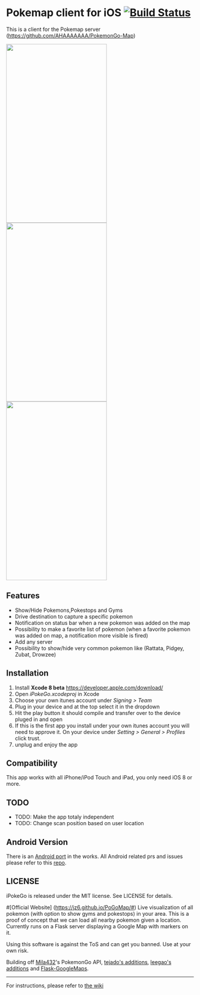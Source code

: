 
# Pokemap client for iOS [![Build Status](https://travis-ci.org/istornz/iPokeGo.svg?branch=master)](https://travis-ci.org/istornz/iPokeGo)
This is a client for the Pokemap server (https://github.com/AHAAAAAAA/PokemonGo-Map)

<img src="http://dimitridessus.fr/img/iPokeGo/iPokeGo1.jpg" width="270" height="480"/>
<img src="http://dimitridessus.fr/img/iPokeGo/iPokeGo2.jpg" width="270" height="480"/>
<img src="http://dimitridessus.fr/img/iPokeGo/iPokeGo3.jpg" width="270" height="480"/>

## Features
- Show/Hide Pokemons,Pokestops and Gyms
- Drive destination to capture a specific pokemon
- Notification on status bar when a new pokemon was added on the map
- Possibility to make a favorite list of pokemon (when a favorite pokemon was added on map, a notification more visible is fired)
- Add any server
- Possibility to show/hide very common pokemon like (Rattata, Pidgey, Zubat, Drowzee)

## Installation
1. Install **Xcode 8 beta** <https://developer.apple.com/download/>
2. Open *iPokeGo.xcodeproj* in Xcode
3. Choose your own itunes account under *Signing > Team*
4. Plug in your device and at the top select it in the dropdown
5. Hit the play button it should compile and transfer over to the device pluged in and open
6. If this is the first app you install under your own itunes account you will need to approve it. On your device under *Setting > General > Profiles* click trust.
7. unplug and enjoy the app

## Compatibility
This app works with all iPhone/iPod Touch and iPad, you only need iOS 8 or more.

## TODO
- TODO: Make the app totaly independent
- TODO: Change scan position based on user location

## Android Version
There is an [Android port](https://github.com/omkarmoghe/Pokemap) in the works. All Android related prs and issues please refer to this [repo](https://github.com/omkarmoghe/Pokemap).

## LICENSE
iPokeGo is released under the MIT license. See LICENSE for details.

#[Official Website] (https://jz6.github.io/PoGoMap/#)
Live visualization of all pokemon (with option to show gyms and pokestops) in your area. This is a proof of concept that we can load all nearby pokemon given a location. Currently runs on a Flask server displaying a Google Map with markers on it.

Using this software is against the ToS and can get you banned. Use at your own risk.

Building off [Mila432](https://github.com/Mila432/Pokemon_Go_API)'s PokemonGo API, [tejado's additions](https://github.com/tejado/pokemongo-api-demo), [leegao's additions](https://github.com/leegao/pokemongo-api-demo/tree/simulation) and [Flask-GoogleMaps](https://github.com/rochacbruno/Flask-GoogleMaps).

---
For instructions, please refer to [the wiki](https://github.com/AHAAAAAAA/PokemonGo-Map/wiki)
